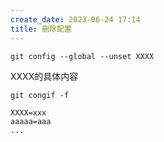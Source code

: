 ```yaml
---
create_date: 2023-06-24 17:14
title: 删除配置
---
```


```shell
git config --global --unset XXXX
```

XXXX的具体内容
```shell
git congif -f

XXXX=xxx
aaaaa=aaa
...
```